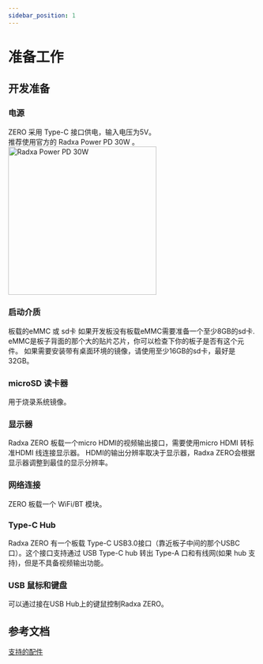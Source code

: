 ```yaml
---
sidebar_position: 1
---
```


# 准备工作

## 开发准备

<!-- 下面不需要的设备，可以删除 -->

### 电源

ZERO 采用 Type-C 接口供电，输入电压为5V。  
推荐使用官方的 Radxa Power PD 30W 。<img src="/img/accessories/pd-30w.webp" alt="Radxa Power PD 30W" width="300" />

### 启动介质

板载的eMMC 或 sd卡
如果开发板没有板载eMMC需要准备一个至少8GB的sd卡. eMMC是板子背面的那个大的贴片芯片，你可以检查下你的板子是否有这个元件。
如果需要安装带有桌面环境的镜像，请使用至少16GB的sd卡，最好是32GB。

### microSD 读卡器

用于烧录系统镜像。

### 显示器

Radxa ZERO 板载一个micro HDMI的视频输出接口，需要使用micro HDMI 转标准HDMI 线连接显示器。
HDMI的输出分辨率取决于显示器，Radxa ZERO会根据显示器调整到最佳的显示分辨率。

### 网络连接

ZERO 板载一个 WiFi/BT 模块。

### Type-C Hub

Radxa ZERO 有一个板载 Type-C USB3.0接口（靠近板子中间的那个USBC口）。这个接口支持通过 USB Type-C hub 转出 Type-A 口和有线网(如果 hub 支持)，但是不具备视频输出功能。

### USB 鼠标和键盘

可以通过接在USB Hub上的键鼠控制Radxa ZERO。

## 参考文档

[支持的配件](../accessories)

